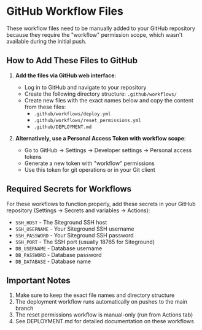 # GitHub Workflow Files

These workflow files need to be manually added to your GitHub repository because they require the "workflow" permission scope, which wasn't available during the initial push.

## How to Add These Files to GitHub

1. **Add the files via GitHub web interface**:
   - Log in to GitHub and navigate to your repository
   - Create the following directory structure: `.github/workflows/`
   - Create new files with the exact names below and copy the content from these files:
     - `.github/workflows/deploy.yml`
     - `.github/workflows/reset_permissions.yml`
     - `.github/DEPLOYMENT.md`

2. **Alternatively, use a Personal Access Token with workflow scope**:
   - Go to GitHub → Settings → Developer settings → Personal access tokens
   - Generate a new token with "workflow" permissions
   - Use this token for git operations or in your Git client

## Required Secrets for Workflows

For these workflows to function properly, add these secrets in your GitHub repository (Settings → Secrets and variables → Actions):

- `SSH_HOST` - The Siteground SSH host
- `SSH_USERNAME` - Your Siteground SSH username
- `SSH_PASSWORD` - Your Siteground SSH password
- `SSH_PORT` - The SSH port (usually 18765 for Siteground)
- `DB_USERNAME` - Database username 
- `DB_PASSWORD` - Database password
- `DB_DATABASE` - Database name

## Important Notes

1. Make sure to keep the exact file names and directory structure
2. The deployment workflow runs automatically on pushes to the main branch
3. The reset permissions workflow is manual-only (run from Actions tab)
4. See DEPLOYMENT.md for detailed documentation on these workflows 